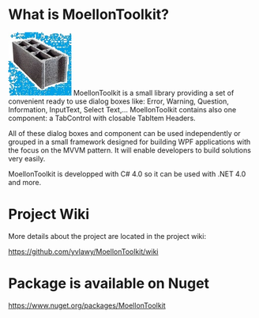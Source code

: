 

# What is MoellonToolkit?
![The MoellonToolkit framework](Docs/Logo/MoellonToolkit_logo128.jpg) MoellonToolkit is a small library providing a set of convenient ready to use dialog boxes like: Error, Warning, Question, Information, InputText, Select Text,... MoellonToolkit contains also one component: a TabControl with closable TabItem Headers. 

All of these dialog boxes and component can be used independently or grouped in a small framework designed for building WPF applications with the focus on the MVVM pattern.
It will enable developers to build solutions very easily. 

MoellonToolkit is developped with C# 4.0 so it can be used with .NET 4.0 and more.

# Project Wiki  
More details about the project are located in the project wiki:

https://github.com/yvlawy/MoellonToolkit/wiki

# Package is available on Nuget
https://www.nuget.org/packages/MoellonToolkit
